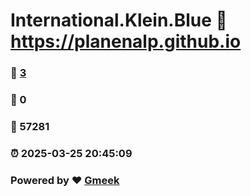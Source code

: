 # International.Klein.Blue :link: https://planenalp.github.io 
### :page_facing_up: [3](https://planenalp.github.io/tag.html) 
### :speech_balloon: 0 
### :hibiscus: 57281 
### :alarm_clock: 2025-03-25 20:45:09 
### Powered by :heart: [Gmeek](https://github.com/Meekdai/Gmeek)
